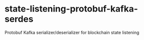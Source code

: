 # state-listening-protobuf-kafka-serdes
Protobuf Kafka serializer/deserializer for blockchain state listening
